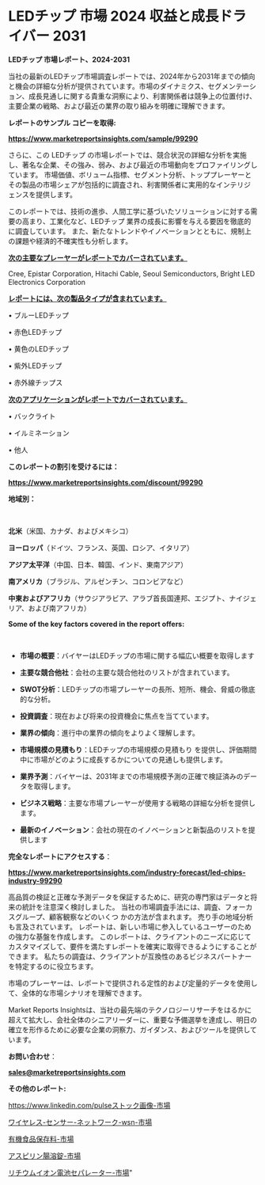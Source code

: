 # LEDチップ 市場 2024 収益と成長ドライバー 2031

<strong>LEDチップ 市場レポート、2024-2031</strong>

当社の最新のLEDチップ市場調査レポートでは、2024年から2031年までの傾向と機会の詳細な分析が提供されています。市場のダイナミクス、セグメンテーション、成長見通しに関する貴重な洞察により、利害関係者は競争上の位置付け、主要企業の戦略、および最近の業界の取り組みを明確に理解できます。



<strong>レポートのサンプル コピーを取得:</strong> <a href=https://www.marketreportsinsights.com/sample/99290>

<strong><u>https://www.marketreportsinsights.com/sample/99290</u></strong></a>

さらに、この LEDチップ の市場レポートでは、競合状況の詳細な分析を実施し、著名な企業、その強み、弱み、および最近の市場動向をプロファイリングしています。 市場価値、ボリューム指標、セグメント分析、トッププレーヤーとその製品の市場シェアが包括的に調査され、利害関係者に実用的なインテリジェンスを提供します。

このレポートでは、技術の進歩、人間工学に基づいたソリューションに対する需要の高まり、工業化など、LEDチップ 業界の成長に影響を与える要因を徹底的に調査しています。 また、新たなトレンドやイノベーションとともに、規制上の課題や経済的不確実性も分析します。



<strong><u>次の主要なプレーヤーがレポートでカバーされています。</u></strong>

Cree, Epistar Corporation, Hitachi Cable, Seoul Semiconductors, Bright LED Electronics Corporation



<strong><u><b>レポートには、次の製品タイプが含まれています。</b></u></strong>

• ブルーLEDチップ

• 赤色LEDチップ

• 黄色のLEDチップ

• 紫外LEDチップ

• 赤外線チップス



<strong><u><b>次のアプリケーションがレポートでカバーされています。</b></u></strong>

• バックライト

• イルミネーション

• 他人



<strong><b>このレポートの割引を受けるには：</b></strong>

<a href=https://www.marketreportsinsights.com/discount/99290>

<strong><u>https://www.marketreportsinsights.com/discount/99290</u></strong></a>



<strong>地域別：</strong>

<strong> </strong>



<strong>北米</strong>（米国、カナダ、およびメキシコ）



<strong>ヨーロッパ</strong>（ドイツ、フランス、英国、ロシア、イタリア）



<strong>アジア太平洋</strong>（中国、日本、韓国、インド、東南アジア）



<strong>南アメリカ</strong>（ブラジル、アルゼンチン、コロンビアなど）



<strong>中東およびアフリカ</strong>（サウジアラビア、アラブ首長国連邦、エジプト、ナイジェリア、および南アフリカ）



<strong>Some of the key factors covered in the report offers:</strong>

<strong> </strong>
<ul>
  <li>

<strong>市場の概要</strong>：バイヤーはLEDチップの市場に関する幅広い概要を取得します</li>
  <li>

<strong>主要な競合他社</strong>：会社の主要な競合他社のリストが含まれています。</li>
  <li>

<strong>SWOT分析</strong>：LEDチップの市場プレーヤーの長所、短所、機会、脅威の徹底的な分析。</li>
  <li>

<strong>投資調査</strong>：現在および将来の投資機会に焦点を当てています。</li>
  <li>

<strong>業界の傾向</strong>：進行中の業界の傾向をよりよく理解します。</li>
  <li>

<strong>市場規模の見積もり</strong>：LEDチップの市場規模の見積もり を提供し、評価期間中に市場がどのように成長するかについての見通しも提供します。</li>
  <li>

<strong>業界予測</strong>：バイヤーは、2031年までの市場規模予測の正確で検証済みのデータを取得します。</li>
  <li>

<strong>ビジネス戦略</strong>：主要な市場プレーヤーが使用する戦略の詳細な分析を提供します。</li>
  <li>

<strong>最新のイノベーション</strong>：会社の現在のイノベーションと新製品のリストを提供します</li>
</ul>


<strong>完全なレポートにアクセスする</strong>：

<a href=https://www.marketreportsinsights.com/industry-forecast/led-chips-industry-99290>

<strong><u>https://www.marketreportsinsights.com/industry-forecast/led-chips-industry-99290</u></strong></a>

高品質の検証と正確な予測データを保証するために、研究の専門家はデータと将来の統計を注意深く検討しました。 当社の市場調査手法には、調査、フォーカスグループ、顧客観察などのいくつ かの方法が含まれます。 売り手の地域分析も言及されています。 レポートは、新しい市場に参入しているユーザーのための強力な基盤を作成します。 このレポートは、クライアントのニーズに応じてカスタマイズして、要件を満たすレポートを確実に取得できるようにすることができます。 私たちの調査は、クライアントが互換性のあるビジネスパートナーを特定するのに役立ちます。

市場のプレーヤーは、レポートで提供される定性的および定量的データを使用して、全体的な市場シナリオを理解できます。

Market Reports Insightsは、当社の最先端のテクノロジーリサーチをはるかに超えて拡大し、会社全体のシニアリーダーに、重要な予備選挙を達成し、明日の確立を形作るために必要な企業の洞察力、ガイダンス、およびツールを提供しています。



<strong><b>お問い合わせ</b></strong>：

<a href=mailto:sales@marketreportsinsights.com>

<strong><u>sales@marketreportsinsights.com</u></strong></a>



<strong>その他のレポート:</strong>

<a href=https://www.linkedin.com/pulseストック画像-市場-2030-年までの需要に焦点を当てた-2023-年調査レポート-pr-news-hub-lkgsf/>https://www.linkedin.com/pulseストック画像-市場</a>

<a href=https://www.linkedin.com/pulse/ワイヤレス-センサー-ネットワーク-wsn-市場-2023-推進要因と成長機会-duapf/>ワイヤレス-センサー-ネットワーク-wsn-市場</a>

<a href=https://www.linkedin.com/pulse/有機食品保存料-市場-2023-推進要因と成長機会-2030-analytics-achievers-24-analysis-6xojf/>有機食品保存料-市場</a>

<a href=https://www.linkedin.com/pulse/アスピリン腸溶錠-市場-2023-swot-分析と成長率-2030-7cy2f/>アスピリン腸溶錠-市場</a>

<a href=https://www.linkedin.com/pulse/リチウムイオン電池セパレーター-市場-2023-推進要因と成長機会-2030-jcjof/>リチウムイオン電池セパレーター-市場</a>"
